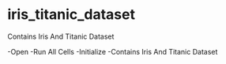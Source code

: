 # iris_titanic_dataset
Contains Iris And Titanic Dataset

-Open
-Run All Cells
-Initialize
-Contains Iris And Titanic Dataset
